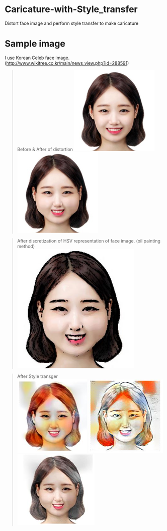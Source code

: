 # Caricature-with-Style_transfer
Distort face image and perform style transfer to make caricature

# Sample image
I use Korean Celeb face image. (http://www.wikitree.co.kr/main/news_view.php?id=288591)

> Before & After of distortion
![Alt Text](Images/87.jpg)
![Alt Text](Images/test_dist.jpg)


> After discretization of HSV representation of face image. (oil painting method)  
![Alt Text](Images/hsv_painting_sketch.JPG)


> After Style transger  
![Alt Text](Images/cont2_style1_2_max.JPG)
![Alt Text](Images/cont5_style2_3_max.JPG)
![Alt Text](Images/cont2_style1_2_max_color.JPG)









